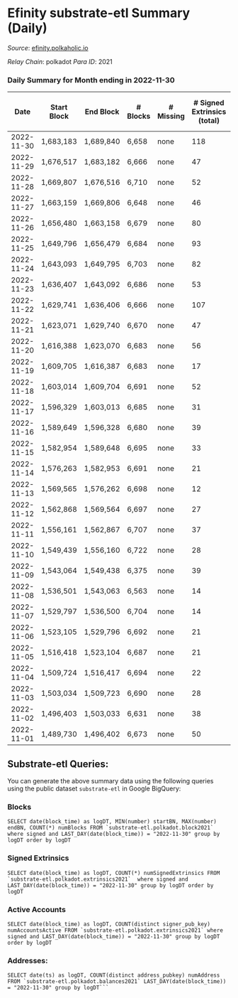 # Efinity substrate-etl Summary (Daily)

_Source_: [efinity.polkaholic.io](https://efinity.polkaholic.io)

*Relay Chain*: polkadot
*Para ID*: 2021



### Daily Summary for Month ending in 2022-11-30


| Date | Start Block | End Block | # Blocks | # Missing | # Signed Extrinsics (total) | # Active Accounts | # Addresses with Balances | # Events | # Transfers | # XCM Transfers In | # XCM Transfers Out |
| ---- | ----------- | --------- | -------- | --------- | --------------------------- | ----------------- | ------------------------- | -------- | ----------- | ------------------ | ------------------- |
| 2022-11-30 | 1,683,183 | 1,689,840 | 6,658 | none | 118 | 32 | 15,760 | 14,060 | 32  |   |   |
| 2022-11-29 | 1,676,517 | 1,683,182 | 6,666 | none | 47 | 13 |  | 13,683 | 7  |   |   |
| 2022-11-28 | 1,669,807 | 1,676,516 | 6,710 | none | 52 | 16 |  | 13,792 | 13  |   |   |
| 2022-11-27 | 1,663,159 | 1,669,806 | 6,648 | none | 46 | 11 |  | 13,653 | 4  |   |   |
| 2022-11-26 | 1,656,480 | 1,663,158 | 6,679 | none | 80 | 19 |  | 13,998 | 13  |   |   |
| 2022-11-25 | 1,649,796 | 1,656,479 | 6,684 | none | 93 | 19 |  | 14,100 | 25  |   |   |
| 2022-11-24 | 1,643,093 | 1,649,795 | 6,703 | none | 82 | 12 |  | 14,082 | 13  |   |   |
| 2022-11-23 | 1,636,407 | 1,643,092 | 6,686 | none | 53 | 19 | 15,731 | 13,766 | 12  |   |   |
| 2022-11-22 | 1,629,741 | 1,636,406 | 6,666 | none | 107 | 21 | 15,727 | 14,021 | 18  |   |   |
| 2022-11-21 | 1,623,071 | 1,629,740 | 6,670 | none | 47 | 24 |  | 13,658 | 24  |   |   |
| 2022-11-20 | 1,616,388 | 1,623,070 | 6,683 | none | 56 | 25 |  | 13,697 | 39  |   |   |
| 2022-11-19 | 1,609,705 | 1,616,387 | 6,683 | none | 17 | 9 | 15,707 | 13,505 | 5  | 1 ($0.085) |   |
| 2022-11-18 | 1,603,014 | 1,609,704 | 6,691 | none | 52 | 23 |  | 13,728 | 20  |   |   |
| 2022-11-17 | 1,596,329 | 1,603,013 | 6,685 | none | 31 | 13 |  | 13,578 | 12  |   |   |
| 2022-11-16 | 1,589,649 | 1,596,328 | 6,680 | none | 39 | 17 | 15,695 | 13,607 | 33  |   |   |
| 2022-11-15 | 1,582,954 | 1,589,648 | 6,695 | none | 33 | 23 | 15,684 | 13,599 | 17  |   |   |
| 2022-11-14 | 1,576,263 | 1,582,953 | 6,691 | none | 21 | 15 |  | 13,519 | 8  |   |   |
| 2022-11-13 | 1,569,565 | 1,576,262 | 6,698 | none | 12 | 9 |  | 13,485 | 6  |   |   |
| 2022-11-12 | 1,562,868 | 1,569,564 | 6,697 | none | 27 | 15 |  | 13,578 | 15  |   |   |
| 2022-11-11 | 1,556,161 | 1,562,867 | 6,707 | none | 37 | 18 | 15,674 | 13,679 | 22  |   |   |
| 2022-11-10 | 1,549,439 | 1,556,160 | 6,722 | none | 28 | 10 |  | 13,653 | 11  |   |   |
| 2022-11-09 | 1,543,064 | 1,549,438 | 6,375 | none | 39 | 19 |  | 13,003 | 16  |   |   |
| 2022-11-08 | 1,536,501 | 1,543,063 | 6,563 | none | 14 | 10 |  | 13,229 | 3  |   |   |
| 2022-11-07 | 1,529,797 | 1,536,500 | 6,704 | none | 14 | 12 |  | 13,508 | 4  |   |   |
| 2022-11-06 | 1,523,105 | 1,529,796 | 6,692 | none | 21 | 13 |  | 13,522 | 10  |   |   |
| 2022-11-05 | 1,516,418 | 1,523,104 | 6,687 | none | 21 | 17 |  | 13,520 | 10  |   |   |
| 2022-11-04 | 1,509,724 | 1,516,417 | 6,694 | none | 22 | 14 |  | 13,541 | 18  |   |   |
| 2022-11-03 | 1,503,034 | 1,509,723 | 6,690 | none | 28 | 10 | 15,641 | 13,602 | 9  |   |   |
| 2022-11-02 | 1,496,403 | 1,503,033 | 6,631 | none | 38 | 19 | 15,639 | 13,514 | 6  |   |   |
| 2022-11-01 | 1,489,730 | 1,496,402 | 6,673 | none | 50 | 20 | 15,638 | 13,717 | 13  |   |   |

## Substrate-etl Queries:
You can generate the above summary data using the following queries using the public dataset `substrate-etl` in Google BigQuery:


### Blocks
```
SELECT date(block_time) as logDT, MIN(number) startBN, MAX(number) endBN, COUNT(*) numBlocks FROM `substrate-etl.polkadot.block2021`  where signed and LAST_DAY(date(block_time)) = "2022-11-30" group by logDT order by logDT
```


### Signed Extrinsics
```
SELECT date(block_time) as logDT, COUNT(*) numSignedExtrinsics FROM `substrate-etl.polkadot.extrinsics2021`  where signed and LAST_DAY(date(block_time)) = "2022-11-30" group by logDT order by logDT
```


### Active Accounts
```
SELECT date(block_time) as logDT, COUNT(distinct signer_pub_key) numAccountsActive FROM `substrate-etl.polkadot.extrinsics2021` where signed and LAST_DAY(date(block_time)) = "2022-11-30" group by logDT order by logDT
```


### Addresses:
```
SELECT date(ts) as logDT, COUNT(distinct address_pubkey) numAddress FROM `substrate-etl.polkadot.balances2021` LAST_DAY(date(block_time)) = "2022-11-30" group by logDT```

